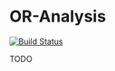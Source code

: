 # OR-Analysis

[![Build Status](https://travis-ci.com/N-Wouda/OR-Analysis.svg?branch=master)](https://travis-ci.com/N-Wouda/OR-Analysis)

TODO
